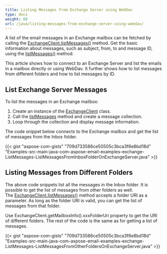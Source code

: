 ```yaml
---
title: Listing Messages from Exchange Server using WebDav
type: docs
weight: 60
url: /java/listing-messages-from-exchange-server-using-webdav/
---
```


A list of the email messages in an Exchange mailbox can be fetched by calling the [ExchangeClient.listMessages()](https://apireference.aspose.com/java/email/com.aspose.email/ExchangeClient#listMessages\(java.lang.String\)) method. Get the basic information about messages, such as subject, from, to and message ID, using the [listMessages()](https://apireference.aspose.com/java/email/com.aspose.email/ExchangeClient#listMessages\(java.lang.String\)) method.

This article shows how to connect to an Exchange Server and list the emails in a mailbox directly or using WebDav. It further shows how to list messages from different folders and how to list messages by ID.
## **List Exchange Server Messages**
To list the messages in an Exchange mailbox:

1. Create an instance of the [ExchangeClient](https://apireference.aspose.com/java/email/com.aspose.email/exchangeclient) class.
1. Call the [listMessages](https://apireference.aspose.com/java/email/com.aspose.email/ExchangeClient#listMessages\(java.lang.String\)) method and create a message collection.
1. Loop through the collection and display message information.

The code snippet below connects to the Exchange mailbox and get the list of messages from the Inbox folder.

{{< gist "aspose-com-gists" "709d733586ce50505c3bca3f6e8bd18d" "Examples-src-main-java-com-aspose-email-examples-exchange-ListMessages-ListMessagesFromInboxFolderOnExchangeServer.java" >}}
## **Listing Messages from Different Folders**
The above code snippets list all the messages in the Inbox folder. It is possible to get the list of messages from other folders as well. The [ExchangeClient.listMessages()](https://apireference.aspose.com/java/email/com.aspose.email/ExchangeClient#listMessages\(java.lang.String\)) method accepts a folder URI as a parameter. As long as the folder URI is valid, you can get the list of messages from that folder.

Use ExchangeClient.getMailboxInfo().xxxFolderUri[](https://apireference.aspose.com/java/email/com.aspose.email/exchangeclient) property to get the URI of different folders. The rest of the code is the same as for getting a list of messages.

{{< gist "aspose-com-gists" "709d733586ce50505c3bca3f6e8bd18d" "Examples-src-main-java-com-aspose-email-examples-exchange-ListMessages-ListMessagesFromOtherFoldersOnExchangeServer.java" >}}
